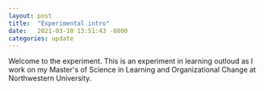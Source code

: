 ```yaml
---
layout: post
title:  "Experimental intro"
date:   2021-03-10 13:51:43 -0800
categories: update
---
```


Welcome to the experiment. This is an experiment in learning outloud as I work on my Master's of Science in Learning and Organizational Change at Northwestern University.